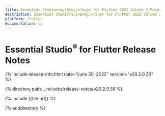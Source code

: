 ```yaml
---
title: Essential Studio<sup>&reg;</sup> for Flutter 2022 Volume 2 Main Release Notes  
description: Essential Studio<sup>&reg;</sup> for Flutter 2022 Volume 2 Main Release Notes  
platform: flutter
documentation: ug
---
```


# Essential Studio<sup>&reg;</sup> for Flutter Release Notes  

{% include release-info.html date="June 30, 2022" version="v20.2.0.36" %} 

{% directory path: _includes/release-notes/v20.2.0.36 %}

{% include {{file.url}} %}

{% enddirectory %}
